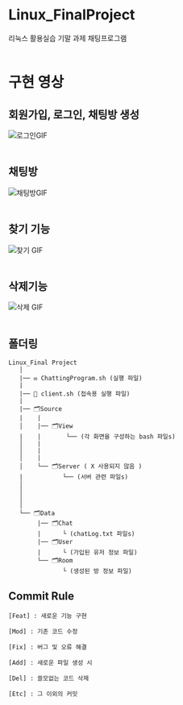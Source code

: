 
# Linux_FinalProject
리눅스 활용실습 기말 과제 채팅프로그램  </br></br>
# 구현 영상
## 회원가입, 로그인, 채팅방 생성
![로그인GIF](https://user-images.githubusercontent.com/57269348/172045064-75447bd4-da81-4e80-8642-451e621d8e11.gif)</br>
</br>
## 채팅방
![채팅방GIF](https://user-images.githubusercontent.com/57269348/172045092-e4a1dcd6-2ee7-46ae-80e1-65b3eb1ecd31.gif)</br>
</br>
## 찾기 기능
![찾기 GIF](https://user-images.githubusercontent.com/57269348/172045088-9190e262-8208-499a-b97d-3deb154629e1.gif)</br>
</br>
## 삭제기능
![삭제 GIF](https://user-images.githubusercontent.com/57269348/172045084-36c5c265-6589-439e-a036-072e89044754.gif)</br>
</br>

## 폴더링 
```
Linux_Final Project
   │
   |── ✉️ ChattingProgram.sh (실행 파일)
   |
   |── 👤 client.sh (접속용 실행 파일)
   |
   |── 🗂Source
   |    |
   │    |── 🗂View 
   |    |       └── (각 화면을 구성하는 bash 파일s)
   │    |    
   │    |
   │    | 
   │    └── 🗂Server ( X 사용되지 않음 )
   |           └── (서버 관련 파일s)
   │    
   │    
   │    
   │    
   └── 🗂Data
        |── 🗂Chat 
        |      └ (chatLog.txt 파일s)
        |── 🗂User
        |      └ (가입된 유저 정보 파일)
        └── 🗂Room
               └ (생성된 방 정보 파일)
```


## Commit Rule

```
[Feat] : 새로운 기능 구현

[Mod] : 기존 코드 수정

[Fix] : 버그 및 오류 해결

[Add] : 새로운 파일 생성 시

[Del] : 쓸모없는 코드 삭제

[Etc] : 그 이외의 커밋 

```

